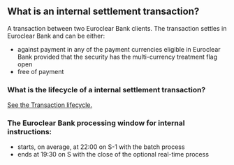 ## What is an internal settlement transaction?

A transaction between two Euroclear Bank clients. The transaction settles in Euroclear Bank and can be either:   
* against payment in any of the payment currencies eligible in Euroclear Bank provided that the security has the multi-currency treatment flag open
* free of payment

### What is the lifecycle of a internal settlement transaction?

[See the Transaction lifecycle.](https://my.euroclear.com/eb/en/reference/services/settlement/what-is-the-lifecycle-of-transactions.html)  
  
### The Euroclear Bank processing window for internal instructions:

* starts, on average, at 22:00 on S-1 with the batch process
* ends at 19:30 on S with the close of the optional real-time process